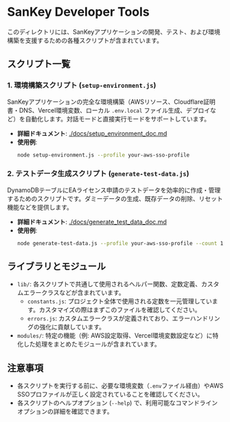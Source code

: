 # SanKey Developer Tools

このディレクトリには、SanKeyアプリケーションの開発、テスト、および環境構築を支援するための各種スクリプトが含まれています。

## スクリプト一覧

### 1. 環境構築スクリプト (`setup-environment.js`)

SanKeyアプリケーションの完全な環境構築（AWSリソース、Cloudflare証明書・DNS、Vercel環境変数、ローカル `.env.local` ファイル生成、デプロイなど）を自動化します。対話モードと直接実行モードをサポートしています。

-   **詳細ドキュメント**: [./docs/setup_environment_doc.md](./docs/setup_environment_doc.md)
-   **使用例**:
    ```bash
    node setup-environment.js --profile your-aws-sso-profile
    ```

### 2. テストデータ生成スクリプト (`generate-test-data.js`)

DynamoDBテーブルにEAライセンス申請のテストデータを効率的に作成・管理するためのスクリプトです。ダミーデータの生成、既存データの削除、リセット機能などを提供します。

-   **詳細ドキュメント**: [./docs/generate_test_data_doc.md](./docs/generate_test_data_doc.md)
-   **使用例**:
    ```bash
    node generate-test-data.js --profile your-aws-sso-profile --count 10
    ```

## ライブラリとモジュール

-   `lib/`: 各スクリプトで共通して使用されるヘルパー関数、定数定義、カスタムエラークラスなどが含まれています。
    -   `constants.js`: プロジェクト全体で使用される定数を一元管理しています。カスタマイズの際はまずこのファイルを確認してください。
    -   `errors.js`: カスタムエラークラスが定義されており、エラーハンドリングの強化に貢献しています。
-   `modules/`: 特定の機能（例: AWS設定取得、Vercel環境変数設定など）に特化した処理をまとめたモジュールが含まれています。

## 注意事項

-   各スクリプトを実行する前に、必要な環境変数（`.env`ファイル経由）やAWS SSOプロファイルが正しく設定されていることを確認してください。
-   各スクリプトのヘルプオプション (`--help`) で、利用可能なコマンドラインオプションの詳細を確認できます。
